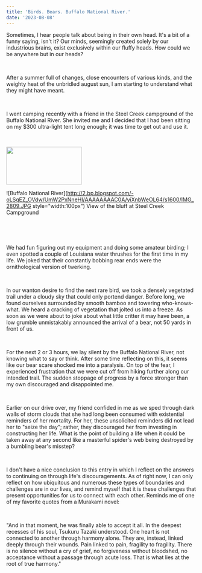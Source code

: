 ```yaml
---
title: 'Birds. Bears. Buffalo National River.'
date: '2023-08-08'
---
```


Sometimes, I hear people talk about being in their own head. It's a bit of a funny saying, isn't it? Our minds, seemingly created solely by our industrious brains, exist exclusively within our fluffy heads. How could we be anywhere but in our heads?
&nbsp;

&nbsp;

After a summer full of changes, close encounters of various kinds, and the weighty heat of the unbridled august sun, I am starting to understand what they might have meant. 
&nbsp;

&nbsp;

I went camping recently with a friend in the Steel Creek campground of the Buffalo National River. She invited me and I decided that I had been sitting on my $300 ultra-light tent long enough; it was time to get out and use it. 
&nbsp;

&nbsp;

<img src="http://2.bp.blogspot.com/-oLSqEZ_OVdw/UmW2PxNneHI/AAAAAAAAC0A/yiXnbWeOL64/s1600/IMG_2809.JPG" width="200" height="100">

![Buffalo National River](http://2.bp.blogspot.com/-oLSqEZ_OVdw/UmW2PxNneHI/AAAAAAAAC0A/yiXnbWeOL64/s1600/IMG_2809.JPG style="width:100px")
View of the bluff at Steel Creek Campground

&nbsp;

&nbsp;

We had fun figuring out my equipment and doing some amateur birding; I even spotted a couple of Louisiana water thrushes for the first time in my life. We joked that their constantly bobbing rear ends were the ornithological version of twerking. 
&nbsp;

&nbsp;

In our wanton desire to find the next rare bird, we took a densely vegetated trail under a cloudy sky that could only portend danger. Before long, we found ourselves surrounded by smooth bamboo and towering who-knows-what. We heard a cracking of vegetation that jolted us into a freeze. As soon as we were about to joke about what little critter it may have been, a low grumble unmistakably announced the arrival of a bear, not 50 yards in front of us. 
&nbsp;

&nbsp;

For the next 2 or 3 hours, we lay silent by the Buffalo National River, not knowing what to say or think. After some time reflecting on this, it seems like our bear scare shocked me into a paralysis. On top of the fear, I experienced frustration that we were cut off from hiking further along our intended trail. The sudden stoppage of progress by a force stronger than my own discouraged and disappointed me.
&nbsp;

&nbsp;

Earlier on our drive over, my friend confided in me as we sped through dark walls of storm clouds that she had long been consumed with existential reminders of her mortality. For her, these unsolicited reminders did not lead her to "seize the day"; rather, they discouraged her from investing in constructing her life. What is the point of building a life when it could be taken away at any second like a masterful spider's web being destroyed by a bumbling bear's misstep?
&nbsp;

&nbsp;

I don't have a nice conclusion to this entry in which I reflect on the answers to continuing on through life's discouragements. As of right now, I can only reflect on how ubiquitous and numerous these types of boundaries and challenges are in our lives, and remind myself that it is these challenges that present opportunities for us to connect with each other. Reminds me of one of my favorite quotes from a Murakami novel:
&nbsp;

&nbsp;

"And in that moment, he was finally able to accept it all. In the deepest recesses of his soul, Tsukuru Tazaki understood. One heart is not connected to another through harmony alone. They are, instead, linked deeply through their wounds. Pain linked to pain, fragility to fragility. There is no silence without a cry of grief, no forgiveness without bloodshed, no acceptance without a passage through acute loss. That is what lies at the root of true harmony."